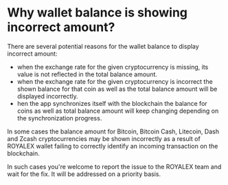 # Why wallet balance is showing incorrect amount?

There are several potential reasons for the wallet balance to display incorrect amount:

- when the exchange rate for the given cryptocurrency is missing, its value is not reflected in the total balance amount.
- when the exchange rate for the given cryptocurrency is incorrect the shown balance for that coin as well as the total balance amount will be displayed incorrectly.
- hen the app synchronizes itself with the blockchain the balance for coins as well as total balance amount will keep changing depending on the synchronization progress.

In some cases the balance amount for Bitcoin, Bitcoin Cash, Litecoin, Dash and Zcash cryptocurrencies may be shown incorrectly as a result of ROYALEX wallet failing to correctly identify an incoming transaction on the blockchain.

In such cases you're welcome to report the issue to the ROYALEX team and wait for the fix. It will be addressed on a priority basis.
